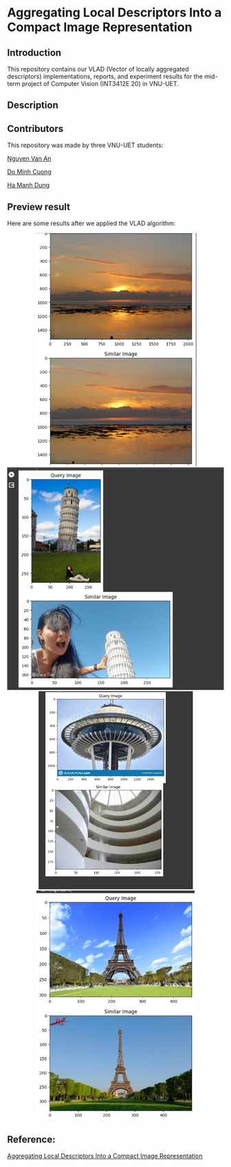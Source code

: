 # Aggregating Local Descriptors Into a Compact Image Representation

## Introduction
This repository contains our VLAD (Vector of locally aggregated descriptors) implementations, reports, and experiment results for the mid-term project of Computer Vision (INT3412E 20) in VNU-UET.
## Description

## Contributors

This repository was made by three VNU-UET students:

[Nguyen Van An](https://github.com/annguyen3112)

[Do Minh Cuong](https://github.com/mcuongdo)

[Ha Manh Dung](https://github.com/manhdungne)

## Preview result

Here are some results after we applied the VLAD algorithm:
<div align="center">
  <img src="experiments/result1.png">
</div>
<div align="center">
  <img src="experiments/result2.png">
</div>
<div align="center">
  <img src="experiments/result3.png">
</div>
<div align="center">
  <img src="experiments/result4.png">
</div>

## Reference:
[Aggregating Local Descriptors Into a Compact Image Representation](https://sci-hub.hkvisa.net/10.1109/cvpr.2010.5540039)
